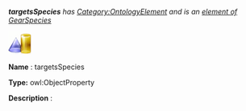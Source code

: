 ___targetsSpecies__ 
 has
 [Category:OntologyElement](../../Category/OntologyElement "Category:OntologyElement") 
 and is an
 [element of](../../Property/ElementOf "Property:ElementOf") 
[GearSpecies](../../Submissions/GearSpecies "Submissions:GearSpecies")_




  





[![ObjectProperty](../images/thumb/c/c3/ObjectProperty.gif/45px-ObjectProperty.gif)](../../Image/ObjectProperty.gif "ObjectProperty")


__Name__ 
 : targetsSpecies
 



__Type:__ 
 owl:ObjectProperty
 



__Description__ 
 :